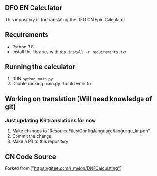 ## DFO EN Calculator

This repository is for translating the DFO CN Epic Calculator


## Requirements
* Python 3.8
* Install the libraries with ```pip install -r requirements.txt```

## Running the calculator
1. RUN ```python main.py```
2. Double clicking main.py should work to

## Working on translation (Will need knowledge of git)
### Just updating KR translations for now
1. Make changes to "ResourceFiles/Config/language/language_kr.json"
2. Commit the change
3. Make a PR to this repository

## CN Code Source
Forked from ["https://gitee.com/i_melon/DNFCalculating"]
